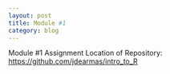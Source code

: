 ```yaml
---
layout: post
title: Module #1 
category: blog
---
```

Module #1 Assignment
Location of Repository: https://github.com/jdearmas/intro_to_R


